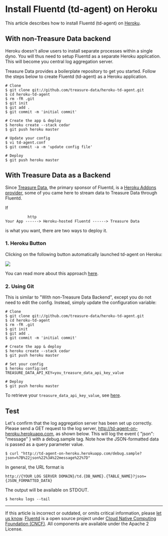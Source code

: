 # Install Fluentd (td-agent) on Heroku

This article describes how to install Fluentd (td-agent) on
[Heroku](http://www.heroku.com/).

## With non-Treasure Data backend

Heroku doesn't allow users to install separate processes within a single
dyno. You will thus need to setup Fluentd as a separate Heroku
application. This will become you central log aggregation server.

Treasure Data provides a boilerplate repository to get you started.
Follow the steps below to create Fluentd (td-agent) as a Heroku
application.

``` {.CodeRay}
# Clone
$ git clone git://github.com/treasure-data/heroku-td-agent.git
$ cd heroku-td-agent
$ rm -fR .git
$ git init
$ git add .
$ git commit -m 'initial commit'

# Create the app & deploy
$ heroku create --stack cedar
$ git push heroku master

# Update your config
$ vi td-agent.conf
$ git commit -a -m 'update config file'

# Deploy
$ git push heroku master
```

## With Treasure Data as a Backend

Since [Treasure Data](http://www.treasuredata.com), the primary sponsor
of Fluentd, is a [Heroku Addons provider](https://addons.heroku.com/treasure-data), some of you came
here to stream data to Treasure Data through Fluentd.

If

``` {.CodeRay}
          http                          
Your App ------> Heroku-hosted Fluentd ------> Treasure Data
```

is what you want, there are two ways to deploy it.

### 1. Heroku Button

Clicking on the following button automatically launched td-agent on
Heroku:

[![](https://www.herokucdn.com/deploy/button.png)](https://heroku.com/deploy?template=https://github.com/treasure-data/heroku-td-agent)

You can read more about this approach
[here](https://github.com/treasure-data/heroku-td-agent).

### 2. Using Git

This is similar to "With non-Treasure Data Backend", except you do not
need to edit the config. Instead, simply update the configuration
variable:

``` {.CodeRay}
# Clone
$ git clone git://github.com/treasure-data/heroku-td-agent.git
$ cd heroku-td-agent
$ rm -fR .git
$ git init
$ git add .
$ git commit -m 'initial commit'

# Create the app & deploy
$ heroku create --stack cedar
$ git push heroku master

# Set your config
$ heroku config:set TREASURE_DATA_API_KEY=you_treasure_data_api_key_value

# Deploy
$ git push heroku master
```

To retrieve your `treasure_data_api_key_value`, see
[here](http://docs.treasuredata.com/articles/get-apikey).

## Test

Let's confirm that the log aggregation server has been set up correctly.
Please send a GET request to the log server,
http://td-agent-on-heroku.herokuapp.com, as shown below. This will log
the event { "json": "message" } with a debug.sample tag. Note how the
JSON-formatted data is passed as a query parameter value.

``` {.CodeRay}
$ curl "http://td-agent-on-heroku.herokuapp.com/debug.sample?json=%7B%22json%22%3A%22message%22%7D"
```

In general, the URL format is

``` {.CodeRay}
http://{YOUR LOG SERVER DOMAIN}/td.{DB_NAME}.{TABLE_NAME}?json={JSON_FORMATTED_DATA}
```

The output will be available on STDOUT.

``` {.CodeRay}
$ heroku logs --tail
```


------------------------------------------------------------------------

If this article is incorrect or outdated, or omits critical information, please [let us know](https://github.com/fluent/fluentd-docs/issues?state=open).
[Fluentd](http://www.fluentd.org/) is a open source project under [Cloud Native Computing Foundation (CNCF)](https://cncf.io/). All components are available under the Apache 2 License.
